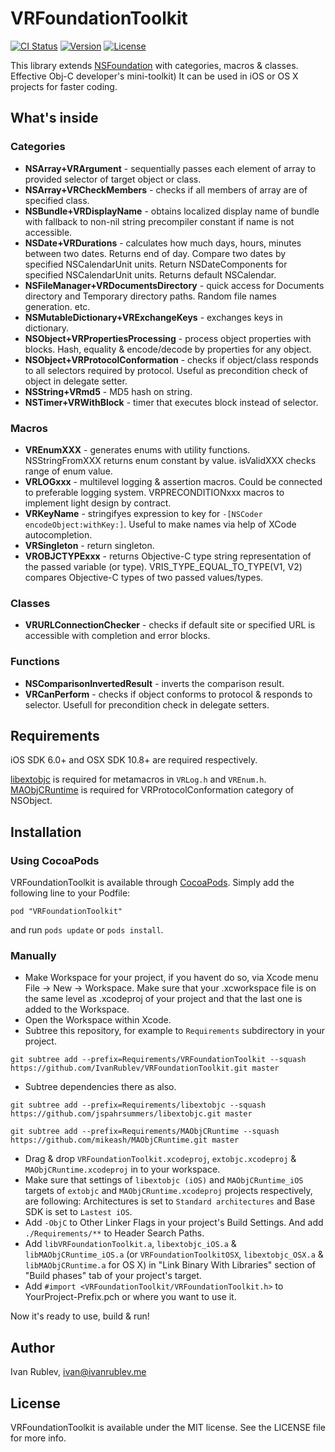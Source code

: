 VRFoundationToolkit
===================

[![CI Status](http://img.shields.io/travis/IvanRublev/VRFoundationToolkit.svg?style=flat)](https://travis-ci.org/IvanRublev/VRFoundationToolkit)
[![Version](https://img.shields.io/cocoapods/v/VRFoundationToolkit.svg?style=flat)](http://cocoadocs.org/docsets/VRFoundationToolkit)
[![License](https://img.shields.io/cocoapods/l/VRFoundationToolkit.svg?style=flat)](http://cocoadocs.org/docsets/VRFoundationToolkit)

This library extends [NSFoundation](https://developer.apple.com/library/ios/documentation/cocoa/reference/foundation/) with categories, macros & classes. Effective Obj-C developer's mini-toolkit) It can be used in iOS or OS X projects for faster coding.


What's inside
-------------

### Categories

* __NSArray+VRArgument__ - sequentially passes each element of array to provided selector of target object or class.
* __NSArray+VRCheckMembers__ - checks if all members of array are of specified class.
* __NSBundle+VRDisplayName__ - obtains localized display name of bundle with fallback to non-nil string precompiler constant if name is not accessible.
* __NSDate+VRDurations__ - calculates how much days, hours, minutes between two dates. Returns end of day. Compare two dates by specified NSCalendarUnit units. Return NSDateComponents for specified NSCalendarUnit units. Returns default NSCalendar.
* __NSFileManager+VRDocumentsDirectory__ - quick access for Documents directory and Temporary directory paths. Random file names generation. etc.
* __NSMutableDictionary+VRExchangeKeys__ - exchanges keys in dictionary.
* __NSObject+VRPropertiesProcessing__ - process object properties with blocks. Hash, equality & encode/decode by properties for any object.
* __NSObject+VRProtocolConformation__ - checks if object/class responds to all selectors required by protocol. Useful as precondition check of object in delegate setter.
* __NSString+VRmd5__ - MD5 hash on string.
* __NSTimer+VRWithBlock__ - timer that executes block instead of selector.

### Macros

* __VREnumXXX__ - generates enums with utility functions. NSStringFromXXX returns enum constant by value. isValidXXX checks range of enum value.
* __VRLOGxxx__ - multilevel logging & assertion macros. Could be connected to preferable logging system. VRPRECONDITIONxxx macros to implement light design by contract.
* __VRKeyName__ - stringifyes expression to key for `-[NSCoder encodeObject:withKey:]`. Useful to make names via help of XCode autocompletion.
* __VRSingleton__ - return singleton.
* __VROBJCTYPExxx__ - returns Objective-C type string representation of the passed variable (or type). VRIS_TYPE_EQUAL_TO_TYPE(V1, V2) compares Objective-C types of two passed values/types.

### Classes
* __VRURLConnectionChecker__ - checks if default site or specified URL is accessible with completion and error blocks.

### Functions
* __NSComparisonInvertedResult__ - inverts the comparison result.
* __VRCanPerform__ - checks if object conforms to protocol & responds to selector. Usefull for precondition check in delegate setters.


Requirements
------------

iOS SDK 6.0+ and OSX SDK 10.8+ are required respectively. 

[libextobjc](https://github.com/jspahrsummers/libextobjc.git) is required for metamacros in `VRLog.h` and `VREnum.h`.
[MAObjCRuntime](https://github.com/mikeash/MAObjCRuntime.git) is required for VRProtocolConformation category of NSObject.


Installation
------------

### Using CocoaPods

VRFoundationToolkit is available through [CocoaPods](http://cocoapods.org). Simply add the following line to your Podfile:

    pod "VRFoundationToolkit"

and run `pods update` or `pods install`.


### Manually

- Make Workspace for your project, if you havent do so, via Xcode menu File -> New -> Workspace. Make sure that your .xcworkspace file is on the same level as .xcodeproj of your project and that the last one is added to the Workspace.
- Open the Workspace within Xcode.
- Subtree this repository, for example to `Requirements` subdirectory in your project.
```
git subtree add --prefix=Requirements/VRFoundationToolkit --squash https://github.com/IvanRublev/VRFoundationToolkit.git master
```

- Subtree dependencies there as also.

```
git subtree add --prefix=Requirements/libextobjc --squash https://github.com/jspahrsummers/libextobjc.git master

git subtree add --prefix=Requirements/MAObjCRuntime --squash https://github.com/mikeash/MAObjCRuntime.git master
```

- Drag & drop `VRFoundationToolkit.xcodeproj`, `extobjc.xcodeproj` & `MAObjCRuntime.xcodeproj` in to your workspace. 
- Make sure that settings of `libextobjc (iOS)` and `MAObjCRuntime_iOS` targets of `extobjc` and `MAObjCRuntime.xcodeproj` projects respectively, are following: Architectures is set to `Standard architectures` and Base SDK is set to `Lastest iOS`.
- Add `-ObjC` to Other Linker Flags in your project's Build Settings. And add `./Requirements/**` to Header Search Paths.
- Add `libVRFoundationToolkit.a`, `libextobjc_iOS.a` & `libMAObjCRuntime_iOS.a` (or `VRFoundationToolkitOSX`, `libextobjc_OSX.a` & `libMAObjCRuntime.a` for OS X) in "Link Binary With Libraries" section of "Build phases" tab of your project's target.
- Add `#import <VRFoundationToolkit/VRFoundationToolkit.h>` to YourProject-Prefix.pch or where you want to use it.

Now it's ready to use, build & run!


Author
------

Ivan Rublev, ivan@ivanrublev.me


License
-------

VRFoundationToolkit is available under the MIT license. See the LICENSE file for more info.

